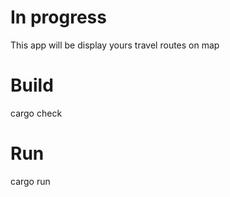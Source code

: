 In progress
================
This app will be display yours travel routes on map

Build
======
cargo check

Run
====
cargo run


